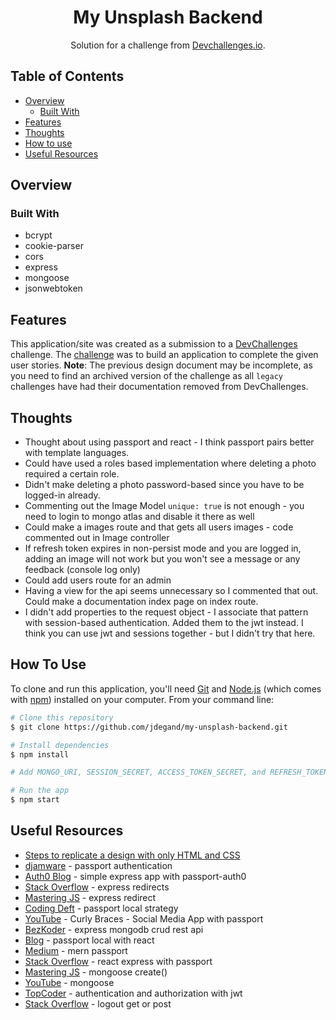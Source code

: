 <h1 align="center">My Unsplash Backend</h1>

<div align="center">
   Solution for a challenge from  <a href="https://web.archive.org/web/20231130035602/https://legacy.devchallenges.io/challenges/rYyhwJAxMfES5jNQ9YsP" target="_blank">Devchallenges.io</a>.
</div>

## Table of Contents

- [Overview](#overview)
  - [Built With](#built-with)
- [Features](#features)
- [Thoughts](#thoughts)
- [How to use](#how-to-use)
- [Useful Resources](#useful-resources)

## Overview

### Built With

- bcrypt
- cookie-parser
- cors
- express    
- mongoose
- jsonwebtoken

## Features

This application/site was created as a submission to a [DevChallenges](https://devchallenges.io/challenges) challenge. The [challenge](https://web.archive.org/web/20231130035602/https://legacy.devchallenges.io/challenges/rYyhwJAxMfES5jNQ9YsP) was to build an application to complete the given user stories. **Note**: The previous design document may be incomplete, as you need to find an archived version of the challenge as all `legacy` challenges have had their documentation removed from DevChallenges.

## Thoughts

- Thought about using passport and react - I think passport pairs better with template languages.
- Could have used a roles based implementation where deleting a photo required a certain role.
- Didn't make deleting a photo password-based since you have to be logged-in already. 
- Commenting out the Image Model `unique: true` is not enough - you need to login to mongo atlas and disable it there as well
- Could make a images route and that gets all users images - code commented out in Image controller
- If refresh token expires in non-persist mode and you are logged in, adding an image will not work but you won't see a message or any feedback (console log only)
- Could add users route for an admin
- Having a view for the api seems unnecessary so I commented that out.  Could make a documentation index page on index route. 
- I didn't add properties to the request object - I associate that pattern with session-based authentication. Added them to the jwt instead.  I think you can use jwt and sessions together - but I didn't try that here.  

## How To Use

To clone and run this application, you'll need [Git](https://git-scm.com) and [Node.js](https://nodejs.org/en/download/) (which comes with [npm](http://npmjs.com)) installed on your computer. From your command line:

```bash
# Clone this repository
$ git clone https://github.com/jdegand/my-unsplash-backend.git

# Install dependencies
$ npm install

# Add MONGO_URI, SESSION_SECRET, ACCESS_TOKEN_SECRET, and REFRESH_TOKEN_SECRET env variables

# Run the app
$ npm start
```

## Useful Resources

- [Steps to replicate a design with only HTML and CSS](https://devchallenges-blogs.web.app/how-to-replicate-design/)
- [djamware](https://www.djamware.com/post/58eba06380aca72673af8500/node-express-mongoose-and-passportjs-rest-api-authentication) - passport authentication
- [Auth0 Blog](https://auth0.com/blog/create-a-simple-and-secure-node-express-app/) - simple express app with passport-auth0
- [Stack Overflow](https://stackoverflow.com/questions/28352871/in-express-how-do-i-redirect-a-user-to-an-external-url) - express redirects
- [Mastering JS](https://masteringjs.io/tutorials/express/redirect) - express redirect
- [Coding Deft](https://www.codingdeft.com/posts/react-authentication-mern-node-passport-express-mongo/#creating-local-strategy) - passport local strategy
- [YouTube](https://www.youtube.com/watch?v=IUPHbf9cw74) - Curly Braces - Social Media App with passport
- [BezKoder](https://www.bezkoder.com/node-express-mongodb-crud-rest-api/#Demo) - express mongodb crud rest api
- [Blog](https://levelup.gitconnected.com/a-guide-to-authentication-using-passport-local-in-react-f5b3db06d4d0) - passport local with react
- [Medium](https://medium.com/@brendt_bly/simple-mern-passport-app-tutorial-4aec2105e367) - mern passport
- [Stack Overflow](https://stackoverflow.com/questions/62461748/react-express-with-passport-js) - react express with passport
- [Mastering JS](https://masteringjs.io/tutorials/mongoose/create) - mongoose create()
- [YouTube](https://www.youtube.com/watch?v=cu6VQgT3EEI) - mongoose
- [TopCoder](https://www.topcoder.com/thrive/articles/authentication-and-authorization-in-express-js-api-using-jwt) - authentication and authorization with jwt
- [Stack Overflow](https://stackoverflow.com/questions/3521290/logout-get-or-post) - logout get or post
